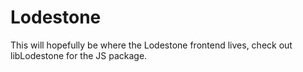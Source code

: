 # Lodestone
This will hopefully be where the Lodestone frontend lives, check out libLodestone for the JS package.
